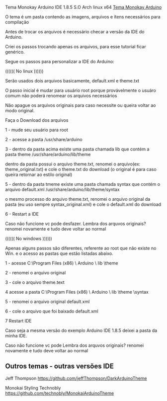 


Tema Monokay Arduino IDE 1.8.5
S.O Arch linux x64
 <a href="https://github.com/mathoian/ArduinoMonokayTheme/blob/master/Deepin%20Screenshot_selecionar%20%C3%83%C2%A1rea_20171230011043.png">Tema Monokay Arduino</a> 



O tema é um pasta contendo as imagens, arquivos e ítens necessários para compilação

Antes de trocar os arquivos é necessário checar a versão da IDE do Arduino.

Criei os passos trocando apenas os arquivos, para esse tutorial ficar genérico.

Segue os passos para personalizar a IDE do Arduino:


(((((( No linux ))))))

Serão usados dois arquivos basicamente, default.xml e theme.txt

O passo inicial é mudar para usuário root porque provávelmente o usuáro comum não poderá renomear os arquivos necessários

Não apague os arquivos originais para caso necessite ou queira voltar ao modo original.

Faça o Download dos arquivos

1 - mude seu usuário para root

2 - acesse a pasta /usr/share/arduino

3 - dentro da pasta acima existe uma pasta chamada lib que contém a pasta theme /usr/share/arduino/lib/theme

dentro da pasta possui o arquivo theme.txt, renomei o arquivo(ex: theme_original.txt) e cole o theme.txt do download (o original
é para  caso queira retornar ao estilo original)

5 - dentro da pasta tmeme existe uma pasta chamada syntax que contém o arquivo default.xml /usr/share/arduino/lib/theme/syntax

o mesmo processo do arquivo theme.txt, renomei o arquivo original da pasta (eu uso sempre syntax_original.xml) e cole o 
default.xml do download


6 - Restart a IDE

Caso não funcione vc pode desfazer. Lembra dos arquvos originais? renomei novamente e tudo deve voltar ao normal



(((((( No windows ))))))

Apenas alguns passos são diferentes, referente ao root que não existe no Win. e o acesso as pastas que estão listadas abaixo.

1 - acesse C:\Program Files (x86) \ Arduino \ lib \theme

2 -  renomei o arquivo original

3 -  cole o arquivo theme.text

4 acesse a pasta  C:\Program Files (x86) \ Arduino \ lib \theme \syntax

5 - renomei o arquivo original default.xml

6 - cole o arquivo que foi baixado default.xml

7 Restart IDE

Caso seja a mesma versão do exemplo Arduino IDE 1.8.5 deixei a pasta da minha IDE.

Caso não funcione vc pode  Lembra dos arquvos originais? renomei novamente e tudo deve voltar ao normal



## Outros temas - outras versões IDE ##

  Jeff Thompson https://github.com/jeffThompson/DarkArduinoTheme
  
  Monokai Styling  Technobly https://github.com/technobly/MonokaiArduinoTheme
